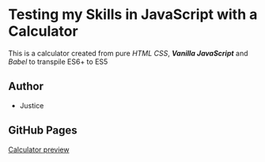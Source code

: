 # Testing my Skills in JavaScript with a Calculator 

This is a calculator created from pure *HTML* *CSS*, **_Vanilla JavaScript_** and *Babel* to transpile ES6+ to ES5

## Author
* Justice

## GitHub Pages 
[Calculator preview](https://www.justicea.github.io/calculator/)


